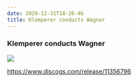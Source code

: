 ```yaml
---
date: 2020-12-31T18-26-46
title: Klemperer conducts Wagner
---
```

### Klemperer conducts Wagner

![](dayone-moment://6A1F459030F848D7A6ECB8089FD46A9B)

https://www.discogs.com/release/11356796
